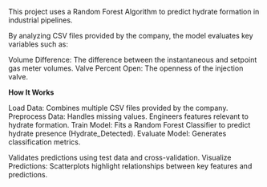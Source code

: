 This project uses a Random Forest Algorithm to predict hydrate formation in industrial pipelines. 

By analyzing CSV files provided by the company, the model evaluates key variables such as:

Volume Difference: The difference between the instantaneous and setpoint gas meter volumes.
Valve Percent Open: The openness of the injection valve.


**How It Works**

Load Data: Combines multiple CSV files provided by the company.
Preprocess Data: Handles missing values.
Engineers features relevant to hydrate formation.
Train Model: Fits a Random Forest Classifier to predict hydrate presence (Hydrate_Detected).
Evaluate Model: Generates classification metrics.

Validates predictions using test data and cross-validation.
Visualize Predictions: Scatterplots highlight relationships between key features and predictions.
